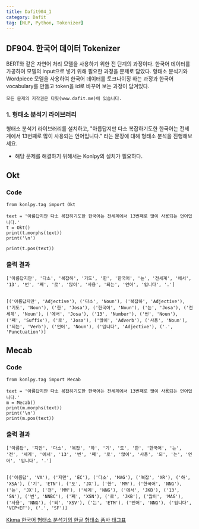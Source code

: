 ```yaml
---
title: Dafit904_1
category: Dafit
tag: [NLP, Python, Tokenizer]
---
```



## DF904. 한국어 데이터 Tokenizer

BERT와 같은 자연어 처리 모델을 사용하기 위한 전 단계의 과정이다. 
한국어 데이터를 가공하여 모델의 input으로 넣기 위해 필요한 과정을 문제로 담았다. 
형태소 분석기와 Wordpiece 모델을 사용하여 한국어 데이터를 토크나이징 하는 과정과 한국어 vocabulary를 만들고 token을 id로 바꾸어 보는 과정이 담겨있다. 


~~~
모든 문제의 저작권은 다핏(www.dafit.me)에 있습니다. 
~~~

### 1. 형태소 분석기 라이브러리 

형태소 분석기 라이브러리를 설치하고, "아릅답지만 다소 복잡하기도한 한국어는 전세계에서 13번째로 많이 사용되는 언어입니다." 라는 문장에 대해 형태소 분석을 진행해보세요. 

* 해당 문제를 해결하기 위해서는 Konlpy의 설치가 필요하다. 


## Okt

### Code
~~~
from konlpy.tag import Okt

text = '아름답지만 다소 복잡하기도한 한국어는 전세계에서 13번째로 많이 사용되는 언어입니다.' 
t = Okt() 
print(t.morphs(text)) 
print('\n')

print(t.pos(text))
~~~

### 출력 결과 

~~~
['아름답지만', '다소', '복잡하', '기도', '한', '한국어', '는', '전세계', '에서', '13', '번', '째', '로', '많이', '사용', '되는', '언어', '입니다', '.']


[('아름답지만', 'Adjective'), ('다소', 'Noun'), ('복잡하', 'Adjective'), ('기도', 'Noun'), ('한', 'Josa'), ('한국어', 'Noun'), ('는', 'Josa'), ('전세계', 'Noun'), ('에서', 'Josa'), ('13', 'Number'), ('번', 'Noun'), ('째', 'Suffix'), ('로', 'Josa'), ('많이', 'Adverb'), ('사용', 'Noun'), ('되는', 'Verb'), ('언어', 'Noun'), ('입니다', 'Adjective'), ('.', 'Punctuation')]
~~~



## Mecab

### Code
~~~
from konlpy.tag import Mecab

text = '아름답지만 다소 복잡하기도한 한국어는 전세계에서 13번째로 많이 사용되는 언어입니다.'
m = Mecab()
print(m.morphs(text))
print('\n')
print(m.pos(text))
~~~

### 출력 결과 

~~~
['아름답', '지만', '다소', '복잡', '하', '기', '도', '한', '한국어', '는', '전', '세계', '에서', '13', '번', '째', '로', '많이', '사용', '되', '는', '언어', '입니다', '.']


[('아름답', 'VA'), ('지만', 'EC'), ('다소', 'MAG'), ('복잡', 'XR'), ('하', 'XSA'), ('기', 'ETN'), ('도', 'JX'), ('한', 'MM'), ('한국어', 'NNG'), ('는', 'JX'), ('전', 'MM'), ('세계', 'NNG'), ('에서', 'JKB'), ('13', 'SN'), ('번', 'NNBC'), ('째', 'XSN'), ('로', 'JKB'), ('많이', 'MAG'), ('사용', 'NNG'), ('되', 'XSV'), ('는', 'ETM'), ('언어', 'NNG'), ('입니다', 'VCP+EF'), ('.', 'SF')]
~~~


[Kkma 한국어 형태소 분석기의 한글 형태소 품사 태그표](http://kkma.snu.ac.kr/documents/?doc=postag)
